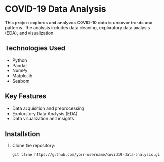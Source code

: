 # COVID-19 Data Analysis

This project explores and analyzes COVID-19 data to uncover trends and patterns. The analysis includes data cleaning, exploratory data analysis (EDA), and visualization.

## Technologies Used
- Python
- Pandas
- NumPy
- Matplotlib
- Seaborn

## Key Features
- Data acquisition and preprocessing
- Exploratory Data Analysis (EDA)
- Data visualization and insights

## Installation
1. Clone the repository:
   ```bash
   git clone https://github.com/your-username/covid19-data-analysis.git
